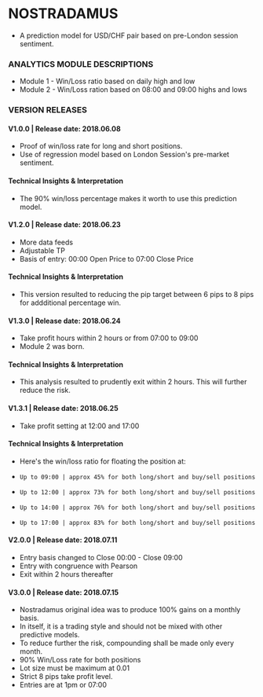 # NOSTRADAMUS
*   A prediction model for USD/CHF pair based on pre-London session sentiment.

### ANALYTICS MODULE DESCRIPTIONS
*   Module 1 - Win/Loss ratio based on daily high and low 
*   Module 2 - Win/Loss ration based on 08:00 and 09:00 highs and lows

### VERSION RELEASES
#### V1.0.0 | Release date: 2018.06.08 
*   Proof of win/loss rate for long and short positions.
*   Use of regression model based on London Session's pre-market sentiment.

#### Technical Insights & Interpretation
*   The 90% win/loss percentage makes it worth to use this prediction model.

#### V1.2.0 | Release date: 2018.06.23
*   More data feeds
*   Adjustable TP 
*   Basis of entry: 00:00 Open Price to 07:00 Close Price

#### Technical Insights & Interpretation
*   This version resulted to reducing the pip target between 6 pips to 8 pips for addditional             percentage win. 

#### V1.3.0 | Release date: 2018.06.24
*   Take profit hours within 2 hours or from 07:00 to 09:00
*   Module 2 was born.

#### Technical Insights & Interpretation
*   This analysis resulted to prudently exit within 2 hours. This will further reduce the risk. 

#### V1.3.1 | Release date: 2018.06.25
*   Take profit setting at 12:00 and 17:00

#### Technical Insights & Interpretation
* Here's the win/loss ratio for floating the position at:
*     Up to 09:00 | approx 45% for both long/short and buy/sell positions
*     Up to 12:00 | approx 73% for both long/short and buy/sell positions
*     Up to 14:00 | approx 76% for both long/short and buy/sell positions
*     Up to 17:00 | approx 83% for both long/short and buy/sell positions

#### V2.0.0 | Release date: 2018.07.11
*   Entry basis changed to Close 00:00 - Close 09:00
*   Entry with congruence with Pearson
*   Exit within 2 hours thereafter

#### V3.0.0 | Release date: 2018.07.15
*   Nostradamus original idea was to produce 100% gains on a monthly basis. 
*   In itself, it is a trading style and should not be mixed with other predictive models. 
*   To reduce further the risk, compounding shall be made only every month. 
*   90% Win/Loss rate for both positions 
*   Lot size must be maximum at 0.01
*   Strict 8 pips take profit level. 
*   Entries are at 1pm or 07:00

